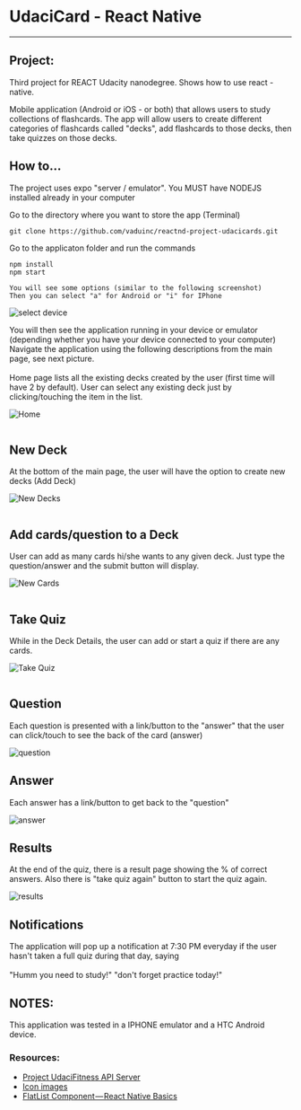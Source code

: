 # UdaciCard - React Native
---

## Project:

Third project for REACT Udacity nanodegree. Shows how to use react - native.

Mobile application (Android or iOS - or both) that allows users to study collections of flashcards. The app will allow users to create different categories of flashcards called "decks", add flashcards to those decks, then take quizzes on those decks.

## How to...
The project uses expo "server / emulator".  You MUST have NODEJS installed already in your computer

Go to the directory where you want to store the app (Terminal)
```
git clone https://github.com/vaduinc/reactnd-project-udacicards.git
```
Go to the applicaton folder and run the commands
```
npm install
npm start

You will see some options (similar to the following screenshot)
Then you can select "a" for Android or "i" for IPhone
```

![select device](screenshots/ss8.png "select device")

You will then see the application running in your device or emulator (depending whether you have your device connected to your computer)
Navigate the application using the following descriptions from the main page, see next picture.
<br><br>
Home page lists all the existing decks created by the user (first time will have 2 by default).
User can select any existing deck just by clicking/touching the item in the list.

![Home](screenshots/ss1.png "home")

```diff
```
## New Deck
At the bottom of the main page, the user will have the option to create new decks (Add Deck)

![New Decks](screenshots/ss2.png "new decks")

```diff
```
## Add cards/question to a Deck
User can add as many cards hi/she wants to any given deck.
Just type the question/answer and the submit button will display.

![New Cards](screenshots/ss3.png "new cards")

```diff
```
## Take Quiz 
While in the Deck Details, the user can add or start a quiz if there 
are any cards.

![Take Quiz](screenshots/ss4.png "take quiz")

```diff
```

## Question
Each question is presented with a link/button to the "answer"
that the user can click/touch to see the back of the card (answer)

![question](screenshots/ss5.png "question")

## Answer
Each answer has a link/button to get back to the "question"

![answer](screenshots/ss6.png "answer")

## Results
At the end of the quiz, there is a result page showing the %
of correct answers. Also there is "take quiz again" button to start the
quiz again.

![results](screenshots/ss7.png "results")

## Notifications
The application will pop up a notification at 7:30 PM everyday if the user hasn't taken
a full quiz during that day, saying 
<br><br>
"Humm you need to study!"
"don't forget practice today!"

## NOTES:

This application was tested in a IPHONE emulator and a HTC Android device.

### Resources:
* [Project UdaciFitness API Server](https://github.com/udacity/reactnd-UdaciFitness-complete)
* [Icon images](https://expo.github.io/vector-icons/)
* [FlatList Component — React Native Basics](https://medium.com/react-native-development/how-to-use-the-flatlist-component-react-native-basics-92c482816fe6)